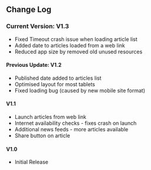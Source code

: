 ## Change Log
### Current Version: V1.3
- Fixed Timeout crash issue when loading article list
- Added date to articles loaded from a web link
- Reduced app size by removed old unused resources

#### Previous Update: V1.2
- Published date added to articles list
- Optimised layout for most tablets
- Fixed loading bug (caused by new mobile site format)

#### V1.1
- Launch articles from web link
- Internet availability checks - fixes crash on launch
- Additional news feeds - more articles available
- Share button on article

#### V1.0
* Initial Release